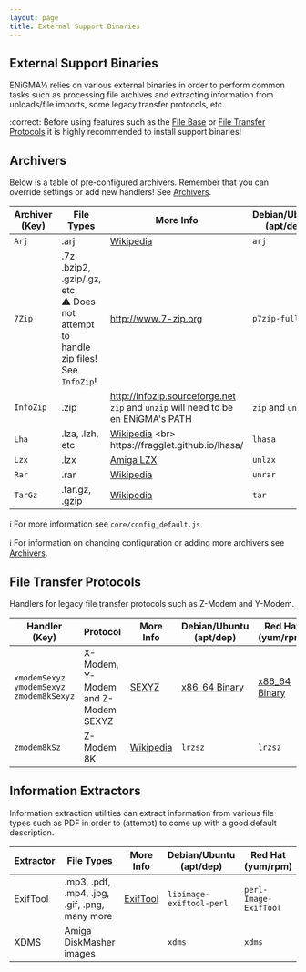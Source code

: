 ```yaml
---
layout: page
title: External Support Binaries
---
```


## External Support Binaries
ENiGMA½ relies on various external binaries in order to perform common tasks such as processing file archives and extracting information from uploads/file imports, some legacy transfer protocols, etc.

:correct: Before using features such as the [File Base](/docs/filebase/index.md) or [File Transfer Protocols](/docs/configuration/file-transfer-protocols.md) it is highly recommended to install support binaries!

## Archivers
Below is a table of pre-configured archivers. Remember that you can override settings or add new handlers! See [Archivers](archivers.md).

| Archiver (Key) | File Types | More Info | Debian/Ubuntu (apt/dep) | Red Hat (yum/rpm) | Windows |
|----------|---------|-----------|-------------------------|-------------------|---------|
| `Arj` | .arj | [Wikipedia](https://en.wikipedia.org/wiki/ARJ) | `arj` | `arj` | [ARJ](http://arj.sourceforge.net/) |
| `7Zip` | .7z, .bzip2, .gzip/.gz, etc.<br>:warning: Does not attempt to handle zip files! See `InfoZip`! | http://www.7-zip.org | `p7zip-full` | `p7zip-full` | [7-zip](http://www.7-zip.org/) |
| `InfoZip` | .zip | http://infozip.sourceforge.net <br>`zip` and `unzip` will need to be en ENiGMA's PATH | `zip` and `unzip` | `zip` and `unzip` | [InfoZip](http://infozip.sourceforge.net/) |
| `Lha` | .lza, .lzh, etc. | [Wikipedia](https://en.wikipedia.org/wiki/LHA_(file_format)) <br> https://fragglet.github.io/lhasa/ | `lhasa` | `lhasa` | [Win32 binaries](https://soulsphere.org/projects/lhasa/win32/) |
| `Lzx` | .lzx | [Amiga LZX](https://en.wikipedia.org/wiki/LZX_(algorithm)#Amiga_LZX) | `unlzx` | `unlzx` | [Source](http://xavprods.free.fr/lzx/) |
| `Rar` | .rar | [Wikipedia](https://en.wikipedia.org/wiki/RAR_(file_format)) | `unrar` | `unrar`| [RARLAB](https://www.rarlab.com/) |
| `TarGz` | .tar.gz, .gzip | [Wikipedia](https://en.wikipedia.org/wiki/Gzip) | `tar` | `tar` | [TAR.EXE](https://ss64.com/nt/tar.html)


:information_source: For more information see `core/config_default.js`

:information_source: For information on changing configuration or adding more archivers see [Archivers](archivers.md).

## File Transfer Protocols
Handlers for legacy file transfer protocols such as Z-Modem and Y-Modem.

| Handler (Key) | Protocol | More Info | Debian/Ubuntu (apt/dep) | Red Hat (yum/rpm) | Windows |
|----------|---------|-----------|-------------------------|-------------------|---------|
| `xmodemSexyz`<br>`ymodemSexyz`<br>`zmodem8kSexyz` | X-Modem, Y-Modem and Z-Modem SEXYZ | [SEXYZ](http://www.synchro.net/docs/sexyz.txt) | [x86_64 Binary](https://l33t.codes/outgoing/sexyz) | [x86_64 Binary](https://l33t.codes/outgoing/sexyz) | Build from source |
| `zmodem8kSz` | Z-Modem 8K | [Wikipedia](https://en.wikipedia.org/wiki/ZMODEM) | `lrzsz` | `lrzsz` | Unknown


## Information Extractors
Information extraction utilities can extract information from various file types such as PDF in order to (attempt) to come up with a good default description.

| Extractor | File Types | More Info | Debian/Ubuntu (apt/dep) | Red Hat (yum/rpm) | Windows |
|----------|---------|-----------|-------------------------|-------------------|---------|
| ExifTool | .mp3, .pdf, .mp4, .jpg, .gif, .png, many more | [ExifTool](https://www.sno.phy.queensu.ca/~phil/) | `libimage-exiftool-perl` | `perl-Image-ExifTool` | Unknown |
| XDMS | Amiga DiskMasher images | | `xdms` | `xdms` | Unknown
